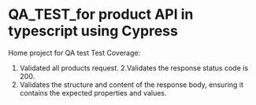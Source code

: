 # QA_TEST_for product API in typescript using Cypress
Home project for QA test
Test Coverage: 
1. Validated all products request.
2.Validates the response status code is 200.
3. Validates the structure and content of the response body, ensuring it contains the expected properties and values.
